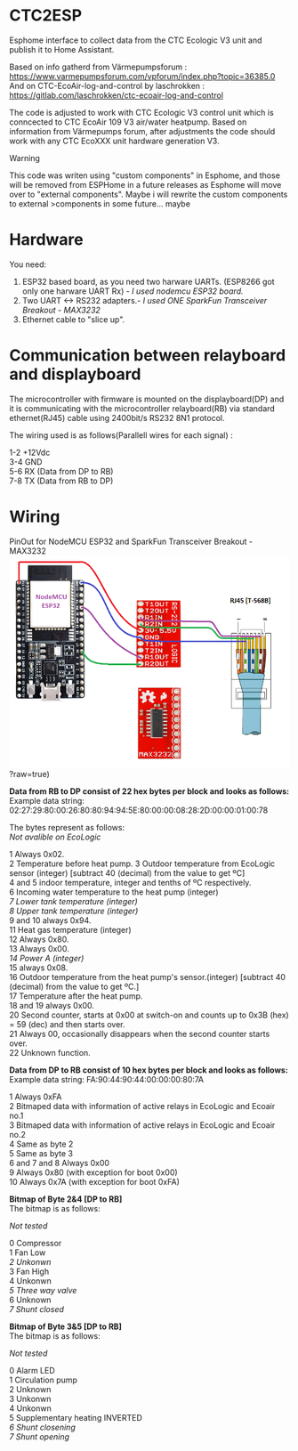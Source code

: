 # CTC2ESP
Esphome interface to collect data from the CTC Ecologic V3 unit and publish it to Home Assistant.

Based on info gatherd from Värmepumpsforum : https://www.varmepumpsforum.com/vpforum/index.php?topic=36385.0
And on CTC-EcoAir-log-and-control by laschrokken : https://gitlab.com/laschrokken/ctc-ecoair-log-and-control

The code is adjusted to work with CTC Ecologic V3 control unit which is conncected to CTC EcoAir 109 V3 air/water heatpump. Based on information from Värmepumps forum, after adjustments the code should work with any CTC EcoXXX unit hardware generation V3.

> [!WARNING]  
> This code was writen using "custom components" in Esphome, and those will be removed from ESPHome in a future releases as Esphome will move over to "external components". Maybe i will rewrite the custom components to external >components in some future...  maybe

# Hardware
You need:
1. ESP32 based board, as you need two harware UARTs. (ESP8266 got only one harware UART Rx) - *I used nodemcu ESP32 board.*
2. Two UART <-> RS232 adapters.- *I used ONE SparkFun Transceiver Breakout - MAX3232*
3. Ethernet cable to "slice up".

# Communication between relayboard and displayboard
The microcontroller with firmware is mounted on the displayboard(DP) and it is communicating with the microcontroller relayboard(RB) via standard ethernet(RJ45) cable using 2400bit/s RS232 8N1 protocol.

The wiring used is as follows(Parallell wires for each signal) :

1-2  +12Vdc <br/>
3-4   GND <br/>
5-6 RX (Data from DP to RB) <br/>
7-8 TX (Data from RB to DP) <br/>

# Wiring
PinOut for NodeMCU ESP32 and SparkFun Transceiver Breakout - MAX3232
![alt text](https://github.com/mercix/CTC2ESP/blob/main/PinOut.png)?raw=true)



**Data from RB to DP consist of 22 hex bytes per block and looks as follows:** <br/>
Example data string: 02:27:29:80:00:26:80:80:94:94:5E:80:00:00:08:28:2D:00:00:01:00:78 <br/>

The bytes represent as follows: <br/>
*Not avalible on EcoLogic* <br/>

1 Always 0x02. <br/>
2 Temperature before heat pump.
3 Outdoor temperature from EcoLogic sensor (integer) [subtract 40 (decimal) from the value to get  ºC] <br/>
4 and 5 indoor temperature, integer and tenths of ºC respectively. <br/>
6 Incoming water temperature to the heat pump (integer) <br/>
*7 Lower tank temperature (integer)* <br/>
*8 Upper tank temperature (integer)* <br/>
9 and 10 always 0x94. <br/>
11 Heat gas temperature (integer) <br/>
12 Always 0x80. <br/>
13 Always 0x00. <br/>
*14 Power A (integer)* <br/>
15 always 0x08. <br/>
16 Outdoor temperature from the heat pump's sensor.(integer) [subtract 40 (decimal) from the value to get ºC.] <br/>
17 Temperature after the heat pump. <br/>
18 and 19 always 0x00. <br/>
20 Second counter, starts at 0x00 at switch-on and counts up to 0x3B (hex) = 59 (dec) and then starts over. <br/>
21 Always 00, occasionally disappears when the second counter starts over.<br/>
22 Unknown function.<br/>

**Data from DP to RB consist of 10 hex bytes per block and looks as follows:** <br/>
Example data string: FA:90:44:90:44:00:00:00:80:7A <br/>

1 Always 0xFA <br/>
2 Bitmaped data with information of active relays in EcoLogic and Ecoair no.1 <br/>
3 Bitmaped data with information of active relays in EcoLogic and Ecoair no.2 <br/>
4 Same as byte 2<br/>
5 Same as byte 3 <br/>
6 and 7 and 8 Always 0x00 <br/>
9 Always 0x80 (with exception for boot 0x00) <br/>
10 Always 0x7A (with exception for boot 0xFA) <br/>


**Bitmap of Byte 2&4 [DP to RB]** <br/>
The bitmap is as follows: <br/>

*Not tested* <br/>

0 Compressor <br/>
1 Fan Low <br/>
*2 Unkonwn* <br/>
3 Fan High <br/>
4 Unkonwn <br/>
*5 Three way valve* <br/>
6 Unknown <br/>
*7 Shunt closed* <br/>

**Bitmap of Byte 3&5 [DP to RB]** <br/>
The bitmap is as follows: <br/>

*Not tested* <br/>

0 Alarm LED <br/>
1 Circulation pump <br/>
2 Unknown <br/>
3 Unkonwn <br/>
4 Unkonwn <br/>
5 Supplementary heating INVERTED <br/>
*6 Shunt closening* <br/>
*7 Shunt opening* <br/>








